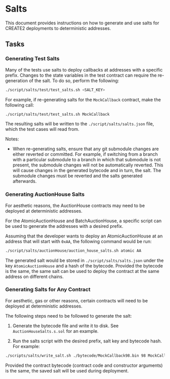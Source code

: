 # Salts

This document provides instructions on how to generate and use salts for CREATE2 deployments to deterministic addresses.

## Tasks

### Generating Test Salts

Many of the tests use salts to deploy callbacks at addresses with a specific prefix. Changes to the state variables in the test contract can require the re-generation of the salt. To do so, perform the following:

```bash
./script/salts/test/test_salts.sh <SALT_KEY>
```

For example, if re-generating salts for the `MockCallback` contract, make the following call:

```bash
./script/salts/test/test_salts.sh MockCallback
```

The resulting salts will be written to the `./script/salts/salts.json` file, which the test cases will read from.

Notes:

- When re-generating salts, ensure that any git submodule changes are either reverted or committed. For example, if switching from a branch with a particular submodule to a branch in which that submodule is not present, the submodule changes will not be automatically reverted. This will cause changes in the generated bytecode and in turn, the salt. The submodule changes must be reverted and the salts generated afterwards.

### Generating AuctionHouse Salts

For aesthetic reasons, the AuctionHouse contracts may need to be deployed at deterministic addresses.

For the AtomicAuctionHouse and BatchAuctionHouse, a specific script can be used to generate the addresses with a desired prefix.

Assuming that the developer wants to deploy an AtomicAuctionHouse at an address that will start with `0xAA`, the following command would be run:

```bash
./script/salts/auctionHouse/auction_house_salts.sh atomic AA
```

The generated salt would be stored in `./script/salts/salts.json` under the key `AtomicAuctionHouse` and a hash of the bytecode. Provided the bytecode is the same, the same salt can be used to deploy the contract at the same address on different chains.

### Generating Salts for Any Contract

For aesthetic, gas or other reasons, certain contracts will need to be deployed at deterministic addresses.

The following steps need to be followed to generate the salt:

1. Generate the bytecode file and write it to disk. See `AuctionHouseSalts.s.sol` for an example.

1. Run the salts script with the desired prefix, salt key and bytecode hash. For example:

```bash
./scripts/salts/write_salt.sh ./bytecode/MockCallback98.bin 98 MockCallback 0x5080f4a157b896da527e936ac326bc3742c5d0239c63823b4d5c9939cc19ccb1
```

Provided the contract bytecode (contract code and constructor arguments) is the same, the saved salt will be used during deployment.
